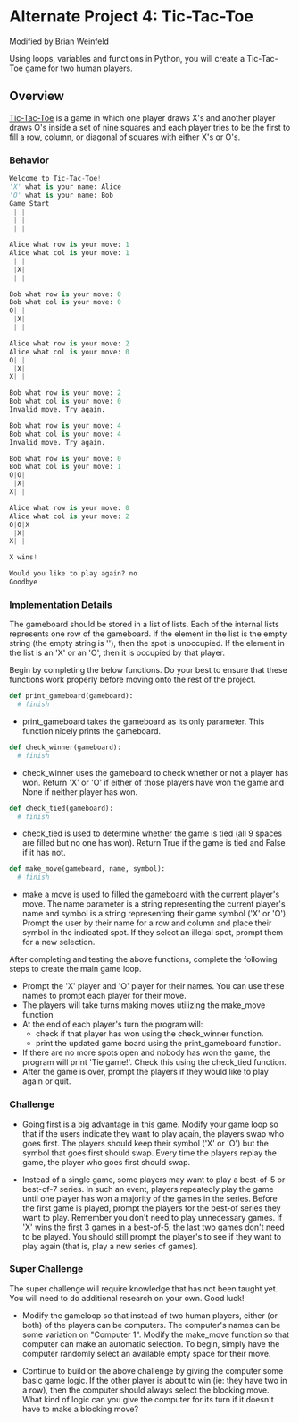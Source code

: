 # Alternate Project 4: Tic-Tac-Toe

Modified by Brian Weinfeld

Using loops, variables and functions in Python, you will create a Tic-Tac-Toe game for two human players.

## Overview

[Tic-Tac-Toe](http://www.merriam-webster.com/dictionary/tic-tac-toe) is a game in which one player draws X's and another player draws O's inside a set of nine squares and each player tries to be the first to fill a row, column, or diagonal of squares with either X's or O's.

### Behavior

```python
Welcome to Tic-Tac-Toe!
'X' what is your name: Alice
'O' what is your name: Bob
Game Start
 | |
 | |
 | |

Alice what row is your move: 1
Alice what col is your move: 1
 | |
 |X|
 | |

Bob what row is your move: 0
Bob what col is your move: 0
O| |
 |X|
 | |

Alice what row is your move: 2
Alice what col is your move: 0
O| |
 |X|
X| |

Bob what row is your move: 2
Bob what col is your move: 0
Invalid move. Try again.

Bob what row is your move: 4
Bob what col is your move: 4
Invalid move. Try again.

Bob what row is your move: 0
Bob what col is your move: 1
O|O|
 |X|
X| |

Alice what row is your move: 0
Alice what col is your move: 2
O|O|X
 |X|
X| |

X wins!

Would you like to play again? no
Goodbye
```

### Implementation Details

The gameboard should be stored in a list of lists. Each of the internal lists represents one row of the gameboard. If the element in the list is the empty string (the empty string is ''), then the spot is unoccupied. If the element in the list is an 'X' or an 'O', then it is occupied by that player.

Begin by completing the below functions. Do your best to ensure that these functions work properly before moving onto the rest of the project.

```python
def print_gameboard(gameboard):
  # finish
```

* print_gameboard takes the gameboard as its only parameter. This function nicely prints the gameboard.

```python
def check_winner(gameboard):
  # finish
```

* check_winner uses the gameboard to check whether or not a player has won. Return 'X' or 'O' if either of those players have won the game and None if neither player has won.

```python
def check_tied(gameboard):
  # finish
```

* check_tied is used to determine whether the game is tied (all 9 spaces are filled but no one has won). Return True if the game is tied and False if it has not.

```python
def make_move(gameboard, name, symbol):
  # finish
```

* make a move is used to filled the gameboard with the current player's move. The name parameter is a string representing the current player's name and symbol is a string representing their game symbol ('X' or 'O'). Prompt the user by their name for a row and column and place their symbol in the indicated spot. If they select an illegal spot, prompt them for a new selection.

After completing and testing the above functions, complete the following steps to create the main game loop.

* Prompt the 'X' player and 'O' player for their names. You can use these names to prompt each player for their move.
* The players will take turns making moves utilizing the make_move function
* At the end of each player's turn the program will:
  * check if that player has won using the check_winner function.
  * print the updated game board using the print_gameboard function.
* If there are no more spots open and nobody has won the game, the program will print 'Tie game!'. Check this using the check_tied function.
* After the game is over, prompt the players if they would like to play again or quit.

### Challenge

* Going first is a big advantage in this game. Modify your game loop so that if the users indicate they want to play again, the players swap who goes first. The players should keep their symbol ('X' or 'O') but the symbol that goes first should swap. Every time the players replay the game, the player who goes first should swap.

* Instead of a single game, some players may want to play a best-of-5 or best-of-7 series. In such an event, players repeatedly play the game until one player has won a majority of the games in the series. Before the first game is played, prompt the players for the best-of series they want to play. Remember you don't need to play unnecessary games. If 'X' wins the first 3 games in a best-of-5, the last two games don't need to be played. You should still prompt the player's to see if they want to play again (that is, play a new series of games).

### Super Challenge

The super challenge will require knowledge that has not been taught yet. You will need to do additional research on your own. Good luck!

* Modify the gameloop so that instead of two human players, either (or both) of the players can be computers. The computer's names can be some variation on "Computer 1". Modify the make_move function so that computer can make an automatic selection. To begin, simply have the computer randomly select an available empty space for their move.

* Continue to build on the above challenge by giving the computer some basic game logic. If the other player is about to win (ie: they have two in a row), then the computer should always select the blocking move. What kind of logic can you give the computer for its turn if it doesn't have to make a blocking move?
